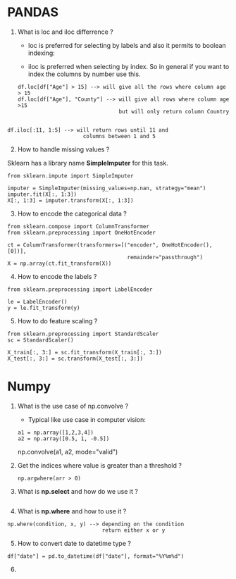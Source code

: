 # PANDAS

1. What is loc and iloc differrence ? 
   
   - loc is preferred for selecting by labels and also it permits to boolean indexing:
   
   - iloc is preferred when selecting by index. So in general if you want to index the columns by number use this.
   
   ```
   df.loc[df["Age"] > 15] --> will give all the rows where column age > 15
   df.loc[df["Age"], "County"] --> will give all rows where column age >15 
                                   but will only return column Country  
   ```

```
df.iloc[:11, 1:5] --> will return rows until 11 and 
                        columns between 1 and 5
```

2. How to handle missing values ?

Sklearn has a library name **SimpleImputer** for this task.

```
from sklearn.impute import SimpleImputer

imputer = SimpleImputer(missing_values=np.nan, strategy="mean")
imputer.fit(X[:, 1:3])
X[:, 1:3] = imputer.transform(X[:, 1:3])
```

3. How to encode the categorical data ?

```
from sklearn.compose import ColumnTransformer
from sklearn.preprocessing import OneHotEncoder

ct = ColumnTransformer(transformers=[("encoder", OneHotEncoder(), [0])], 
                                      remainder="passthrough")
X = np.array(ct.fit_transform(X))
```

4. How to encode the labels ?

```
from sklearn.preprocessing import LabelEncoder

le = LabelEncoder()
y = le.fit_transform(y)
```

5. How to do feature scaling ?

```
from sklearn.preprocessing import StandardScaler
sc = StandardScaler()

X_train[:, 3:] = sc.fit_transform(X_train[:, 3:])
X_test[:, 3:] = sc.transform(X_test[:, 3:])
```

# Numpy

1. What is the use case of np.convolve ?
   
   - Typical like use case in computer vision:
   
   ```
   a1 = np.array([1,2,3,4])
   a2 = np.array([0.5, 1, -0.5])
   ```
   
   np.convolve(a1, a2, mode="valid")

2. Get the indices where value is greater than a threshold ?
   
   ```
   np.argwhere(arr > 0)
   ```

3. What is **np.select** and how do we use it ?

```

```

4. What is **np.where** and how to use it ?

```
np.where(condition, x, y) --> depending on the condition
                              return either x or y
```

5. How to convert date to datetime type ?

```
df["date"] = pd.to_datetime(df["date"], format="%Y%m%d")
```

6. 
